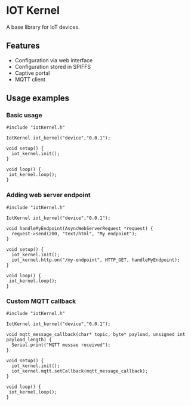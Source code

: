 # IOT Kernel
A base library for IoT devices.


## Features

* Configuration via web interface
* Configuration stored in SPIFFS
* Captive portal
* MQTT client

## Usage examples

### Basic usage
```
#include "iotKernel.h"

IotKernel iot_kernel("device","0.0.1");

void setup() {
  iot_kernel.init();
}

void loop() {
 iot_kernel.loop();
}
```

### Adding web server endpoint
```
#include "iotKernel.h"

IotKernel iot_kernel("device","0.0.1");

void handleMyEndpoint(AsyncWebServerRequest *request) {
  request->send(200, "text/html", "My endpoint");
}

void setup() {
  iot_kernel.init();
  iot_kernel.http.on("/my-endpoint", HTTP_GET, handleMyEndpoint);
}

void loop() {
 iot_kernel.loop();
}
```

### Custom MQTT callback
```
#include "iotKernel.h"

IotKernel iot_kernel("device","0.0.1");

void mqtt_message_callback(char* topic, byte* payload, unsigned int payload_length) {
  Serial.print("MQTT messae received");
}

void setup() {
  iot_kernel.init();
  iot_kernel.mqtt.setCallback(mqtt_message_callback);
}

void loop() {
 iot_kernel.loop();
}
```

